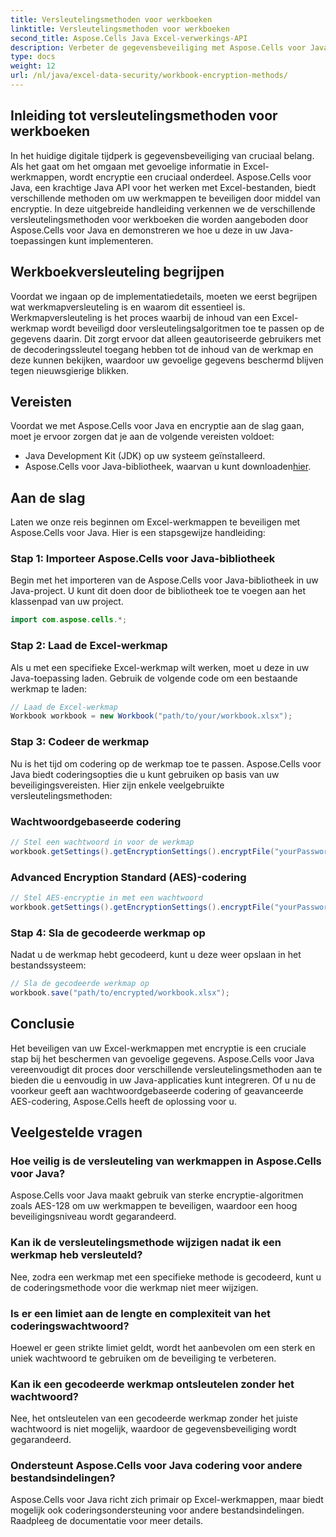 ```yaml
---
title: Versleutelingsmethoden voor werkboeken
linktitle: Versleutelingsmethoden voor werkboeken
second_title: Aspose.Cells Java Excel-verwerkings-API
description: Verbeter de gegevensbeveiliging met Aspose.Cells voor Java-werkmapversleuteling. Leer stap voor stap hoe u Excel-werkmappen versleutelt.
type: docs
weight: 12
url: /nl/java/excel-data-security/workbook-encryption-methods/
---
```


## Inleiding tot versleutelingsmethoden voor werkboeken

In het huidige digitale tijdperk is gegevensbeveiliging van cruciaal belang. Als het gaat om het omgaan met gevoelige informatie in Excel-werkmappen, wordt encryptie een cruciaal onderdeel. Aspose.Cells voor Java, een krachtige Java API voor het werken met Excel-bestanden, biedt verschillende methoden om uw werkmappen te beveiligen door middel van encryptie. In deze uitgebreide handleiding verkennen we de verschillende versleutelingsmethoden voor werkboeken die worden aangeboden door Aspose.Cells voor Java en demonstreren we hoe u deze in uw Java-toepassingen kunt implementeren.

## Werkboekversleuteling begrijpen

Voordat we ingaan op de implementatiedetails, moeten we eerst begrijpen wat werkmapversleuteling is en waarom dit essentieel is. Werkmapversleuteling is het proces waarbij de inhoud van een Excel-werkmap wordt beveiligd door versleutelingsalgoritmen toe te passen op de gegevens daarin. Dit zorgt ervoor dat alleen geautoriseerde gebruikers met de decoderingssleutel toegang hebben tot de inhoud van de werkmap en deze kunnen bekijken, waardoor uw gevoelige gegevens beschermd blijven tegen nieuwsgierige blikken.

## Vereisten

Voordat we met Aspose.Cells voor Java en encryptie aan de slag gaan, moet je ervoor zorgen dat je aan de volgende vereisten voldoet:

- Java Development Kit (JDK) op uw systeem geïnstalleerd.
-  Aspose.Cells voor Java-bibliotheek, waarvan u kunt downloaden[hier](https://releases.aspose.com/cells/java/).

## Aan de slag

Laten we onze reis beginnen om Excel-werkmappen te beveiligen met Aspose.Cells voor Java. Hier is een stapsgewijze handleiding:

### Stap 1: Importeer Aspose.Cells voor Java-bibliotheek

Begin met het importeren van de Aspose.Cells voor Java-bibliotheek in uw Java-project. U kunt dit doen door de bibliotheek toe te voegen aan het klassenpad van uw project.

```java
import com.aspose.cells.*;
```

### Stap 2: Laad de Excel-werkmap

Als u met een specifieke Excel-werkmap wilt werken, moet u deze in uw Java-toepassing laden. Gebruik de volgende code om een bestaande werkmap te laden:

```java
// Laad de Excel-werkmap
Workbook workbook = new Workbook("path/to/your/workbook.xlsx");
```

### Stap 3: Codeer de werkmap

Nu is het tijd om codering op de werkmap toe te passen. Aspose.Cells voor Java biedt coderingsopties die u kunt gebruiken op basis van uw beveiligingsvereisten. Hier zijn enkele veelgebruikte versleutelingsmethoden:

### Wachtwoordgebaseerde codering

```java
// Stel een wachtwoord in voor de werkmap
workbook.getSettings().getEncryptionSettings().encryptFile("yourPassword", EncryptionType.XOR);
```

### Advanced Encryption Standard (AES)-codering

```java
// Stel AES-encryptie in met een wachtwoord
workbook.getSettings().getEncryptionSettings().encryptFile("yourPassword", EncryptionType.AES_128);
```

### Stap 4: Sla de gecodeerde werkmap op

Nadat u de werkmap hebt gecodeerd, kunt u deze weer opslaan in het bestandssysteem:

```java
// Sla de gecodeerde werkmap op
workbook.save("path/to/encrypted/workbook.xlsx");
```

## Conclusie

Het beveiligen van uw Excel-werkmappen met encryptie is een cruciale stap bij het beschermen van gevoelige gegevens. Aspose.Cells voor Java vereenvoudigt dit proces door verschillende versleutelingsmethoden aan te bieden die u eenvoudig in uw Java-applicaties kunt integreren. Of u nu de voorkeur geeft aan wachtwoordgebaseerde codering of geavanceerde AES-codering, Aspose.Cells heeft de oplossing voor u.

## Veelgestelde vragen

### Hoe veilig is de versleuteling van werkmappen in Aspose.Cells voor Java?

Aspose.Cells voor Java maakt gebruik van sterke encryptie-algoritmen zoals AES-128 om uw werkmappen te beveiligen, waardoor een hoog beveiligingsniveau wordt gegarandeerd.

### Kan ik de versleutelingsmethode wijzigen nadat ik een werkmap heb versleuteld?

Nee, zodra een werkmap met een specifieke methode is gecodeerd, kunt u de coderingsmethode voor die werkmap niet meer wijzigen.

### Is er een limiet aan de lengte en complexiteit van het coderingswachtwoord?

Hoewel er geen strikte limiet geldt, wordt het aanbevolen om een sterk en uniek wachtwoord te gebruiken om de beveiliging te verbeteren.

### Kan ik een gecodeerde werkmap ontsleutelen zonder het wachtwoord?

Nee, het ontsleutelen van een gecodeerde werkmap zonder het juiste wachtwoord is niet mogelijk, waardoor de gegevensbeveiliging wordt gegarandeerd.

### Ondersteunt Aspose.Cells voor Java codering voor andere bestandsindelingen?

Aspose.Cells voor Java richt zich primair op Excel-werkmappen, maar biedt mogelijk ook coderingsondersteuning voor andere bestandsindelingen. Raadpleeg de documentatie voor meer details.